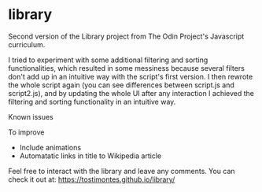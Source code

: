 # library

Second version of the Library project from The Odin Project's Javascript curriculum.

I tried to experiment with some additional filtering and sorting functionalities, which resulted in some messiness because several filters don't add up in an intuitive way with the script's first version.
I then rewrote the whole script again (you can see differences between script.js and script2.js), and by updating the whole UI after any interaction I achieved the filtering and sorting functionality in an intuitive way.

Known issues

To improve
- Include animations
- Automatatic links in title to Wikipedia article

Feel free to interact with the library and leave any comments. You can check it out at: https://tostimontes.github.io/library/
